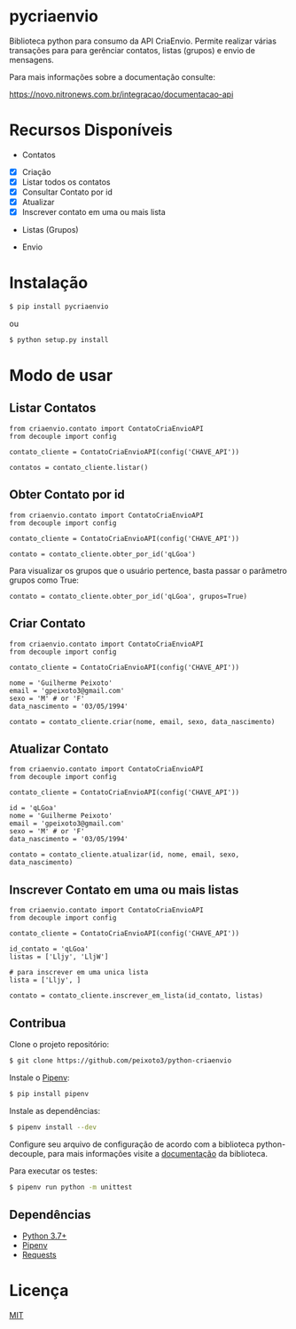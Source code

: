 # pycriaenvio

Biblioteca python para consumo da API CriaEnvio. Permite realizar várias transações para
para gerênciar contatos, listas (grupos) e envio de mensagens. 

Para mais informações sobre a documentação consulte: 

https://novo.nitronews.com.br/integracao/documentacao-api 

# Recursos Disponíveis

- Contatos

- [x]  Criação
- [x]  Listar todos os contatos
- [x]  Consultar Contato por id
- [x]  Atualizar
- [x] Inscrever contato em uma ou mais lista

- Listas (Grupos)

- Envio


# Instalação

```bash
$ pip install pycriaenvio
```
ou

```bash
$ python setup.py install
```

# Modo de usar

## Listar Contatos

````python3
from criaenvio.contato import ContatoCriaEnvioAPI
from decouple import config

contato_cliente = ContatoCriaEnvioAPI(config('CHAVE_API'))

contatos = contato_cliente.listar()
````

## Obter Contato por id

````python3
from criaenvio.contato import ContatoCriaEnvioAPI
from decouple import config

contato_cliente = ContatoCriaEnvioAPI(config('CHAVE_API'))

contato = contato_cliente.obter_por_id('qLGoa')
````
Para visualizar os grupos que o usuário pertence, basta passar o parâmetro grupos como True:
````python3
contato = contato_cliente.obter_por_id('qLGoa', grupos=True)
````

## Criar Contato
````python3
from criaenvio.contato import ContatoCriaEnvioAPI
from decouple import config

contato_cliente = ContatoCriaEnvioAPI(config('CHAVE_API'))

nome = 'Guilherme Peixoto'
email = 'gpeixoto3@gmail.com'
sexo = 'M' # or 'F'
data_nascimento = '03/05/1994'

contato = contato_cliente.criar(nome, email, sexo, data_nascimento)
````

## Atualizar Contato
````python3
from criaenvio.contato import ContatoCriaEnvioAPI
from decouple import config

contato_cliente = ContatoCriaEnvioAPI(config('CHAVE_API'))

id = 'qLGoa'
nome = 'Guilherme Peixoto'
email = 'gpeixoto3@gmail.com'
sexo = 'M' # or 'F'
data_nascimento = '03/05/1994'

contato = contato_cliente.atualizar(id, nome, email, sexo, data_nascimento)
````

## Inscrever Contato em uma ou mais listas 
````python3
from criaenvio.contato import ContatoCriaEnvioAPI
from decouple import config

contato_cliente = ContatoCriaEnvioAPI(config('CHAVE_API'))

id_contato = 'qLGoa'
listas = ['Lljy', 'LljW']

# para inscrever em uma unica lista
lista = ['Lljy', ]

contato = contato_cliente.inscrever_em_lista(id_contato, listas)
````

## Contribua

Clone o projeto repositório:

```bash
$ git clone https://github.com/peixoto3/python-criaenvio
```

Instale o [Pipenv](https://github.com/kennethreitz/pipenv):

```bash
$ pip install pipenv
```

Instale as dependências:

```bash
$ pipenv install --dev
```

Configure seu arquivo de configuração de acordo com a biblioteca python-decouple, para mais informações 
visite a [documentação](https://github.com/henriquebastos/python-decouple) da biblioteca.

Para executar os testes:

```bash
$ pipenv run python -m unittest
```


## Dependências

- [Python 3.7+](https://www.python.org/downloads/release/python-374/)
- [Pipenv](https://github.com/kennethreitz/pipenv)
- [Requests](https://requests.readthedocs.io/pt_BR/latest/user/install.html#install)

# Licença

[MIT](http://en.wikipedia.org/wiki/MIT_License)
